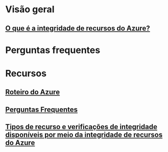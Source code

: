 # Visão geral
## [O que é a integridade de recursos do Azure?](resource-health-overview.md)
# Perguntas frequentes
# Recursos
## [Roteiro do Azure](https://azure.microsoft.com/roadmap/)
## [Perguntas Frequentes](resource-health-faq.md)
## [Tipos de recurso e verificações de integridade disponíveis por meio da integridade de recursos do Azure](resource-health-checks-resource-types.md)
